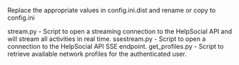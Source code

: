 Replace the appropriate values in config.ini.dist and rename or copy to config.ini

stream.py - Script to open a streaming connection to the HelpSocial API and will stream all activities in real time.
ssestream.py - Script to open a connection to the HelpSocial API SSE endpoint.
get_profiles.py - Script to retrieve available network profiles for the authenticated user.
